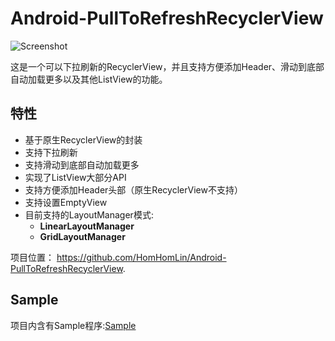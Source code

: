 # Android-PullToRefreshRecyclerView

![Screenshot](https://github.com/HomHomLin/Android-PullToRefreshRecyclerView/blob/master/screenshot.gif)

这是一个可以下拉刷新的RecyclerView，并且支持方便添加Header、滑动到底部自动加载更多以及其他ListView的功能。

## 特性
 * 基于原生RecyclerView的封装
 * 支持下拉刷新
 * 支持滑动到底部自动加载更多
 * 实现了ListView大部分API
 * 支持方便添加Header头部（原生RecyclerView不支持）
 * 支持设置EmptyView
 * 目前支持的LayoutManager模式:
 	* **LinearLayoutManager**
 	* **GridLayoutManager**

项目位置： <https://github.com/HomHomLin/Android-PullToRefreshRecyclerView>.

## Sample
项目内含有Sample程序:[Sample](https://github.com/HomHomLin/Android-PullToRefreshRecyclerView/blob/master/sample.apk)